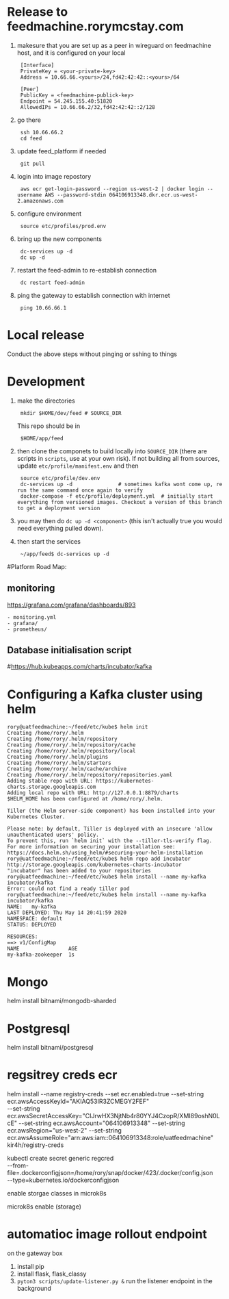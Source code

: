 <!--TODO environment variables for hosts/-->

# Release to feedmachine.rorymcstay.com
1. makesure that you are set up as a peer in wireguard on feedmachine host, and it is configured on your local

        [Interface]
        PrivateKey = <your-private-key>
        Address = 10.66.66.<yours>/24,fd42:42:42::<yours>/64

        [Peer]
        PublicKey = <feedmachine-publick-key>
        Endpoint = 54.245.155.40:51820
        AllowedIPs = 10.66.66.2/32,fd42:42:42::2/128
 
2. go there
    
        ssh 10.66.66.2
        cd feed

3. update feed_platform if needed

        git pull

4. login into image repostory

        aws ecr get-login-password --region us-west-2 | docker login --username AWS --password-stdin 064106913348.dkr.ecr.us-west-2.amazonaws.com 

5. configure environment

        source etc/profiles/prod.env

6. bring up the new components

        dc-services up -d
        dc up -d

7. restart the feed-admin to re-establish connection
    
        dc restart feed-admin

8. ping the gateway to establish connection with internet

        ping 10.66.66.1

# Local release
Conduct the above steps without pinging or sshing to things

# Development

1. make the directories 
    
        mkdir $HOME/dev/feed # SOURCE_DIR

    This repo should be in 
        
        $HOME/app/feed

2. then clone the componets to build locally into `SOURCE_DIR` (there are scripts in `scripts`, use at your own risk). If
    not building all from sources, update `etc/profile/manifest.env` and then
        
        source etc/profile/dev.env
        dc-services up -d               # sometimes kafka wont come up, re run the same command once again to verify
        docker-compose -f etc/profile/deployment.yml  # initially start everything from versioned images. Checkout a version of this branch to get a deployment version

3. you may then do `dc up -d <component>` (this isn't actually true you would need everything pulled down).

3. then start the services
    
        ~/app/feed$ dc-services up -d

#Platform Road Map:

## monitoring
https://grafana.com/grafana/dashboards/893

    - monitoring.yml
    - grafana/
    - prometheus/

## Database initialisation script


#https://hub.kubeapps.com/charts/incubator/kafka
# Configuring a Kafka cluster using helm
	rory@uatfeedmachine:~/feed/etc/kube$ helm init
	Creating /home/rory/.helm 
	Creating /home/rory/.helm/repository 
	Creating /home/rory/.helm/repository/cache 
	Creating /home/rory/.helm/repository/local 
	Creating /home/rory/.helm/plugins 
	Creating /home/rory/.helm/starters 
	Creating /home/rory/.helm/cache/archive 
	Creating /home/rory/.helm/repository/repositories.yaml 
	Adding stable repo with URL: https://kubernetes-charts.storage.googleapis.com 
	Adding local repo with URL: http://127.0.0.1:8879/charts 
	$HELM_HOME has been configured at /home/rory/.helm.

	Tiller (the Helm server-side component) has been installed into your Kubernetes Cluster.

	Please note: by default, Tiller is deployed with an insecure 'allow unauthenticated users' policy.
	To prevent this, run `helm init` with the --tiller-tls-verify flag.
	For more information on securing your installation see: https://docs.helm.sh/using_helm/#securing-your-helm-installation
	rory@uatfeedmachine:~/feed/etc/kube$ helm repo add incubator http://storage.googleapis.com/kubernetes-charts-incubator
	"incubator" has been added to your repositories
	rory@uatfeedmachine:~/feed/etc/kube$ helm install --name my-kafka incubator/kafka
	Error: could not find a ready tiller pod
	rory@uatfeedmachine:~/feed/etc/kube$ helm install --name my-kafka incubator/kafka
	NAME:   my-kafka
	LAST DEPLOYED: Thu May 14 20:41:59 2020
	NAMESPACE: default
	STATUS: DEPLOYED

	RESOURCES:
	==> v1/ConfigMap
	NAME                AGE
	my-kafka-zookeeper  1s

# Mongo
helm install bitnami/mongodb-sharded
# Postgresql
helm install bitnami/postgresql


# regsitrey creds ecr
helm install --name registry-creds --set ecr.enabled=true --set-string ecr.awsAccessKeyId="AKIAQ53IR3ZCMEGY2FEF" \
--set-string ecr.awsSecretAccessKey="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" --set-string ecr.awsAccount="064106913348" --set-string ecr.awsRegion="us-west-2" --set-string ecr.awsAssumeRole="arn:aws:iam::064106913348:role/uatfeedmachine" \
kir4h/registry-creds


kubectl create secret generic regcred \
    --from-file=.dockerconfigjson=/home/rory/snap/docker/423/.docker/config.json \
    --type=kubernetes.io/dockerconfigjson

enable storgae classes in microk8s

microk8s enable <add-on> (storage)


# automatioc image rollout endpoint
on the gateway box
1. install pip
2. install flask, flask_classy
3. ```pyton3 scripts/update-listener.py &``` run the listener endpoint in the background


